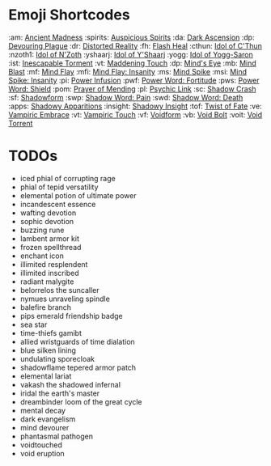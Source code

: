 # Emoji Shortcodes
:am: [Ancient Madness](<https://www.wowhead.com/spell=341240>)
:spirits: [Auspicious Spirits](<https://www.wowhead.com/spell=155271>)
:da: [Dark Ascension](<https://www.wowhead.com/spell=391109>)
:dp: [Devouring Plague](<https://www.wowhead.com/spell=335467>)
:dr: [Distorted Reality](<https://www.wowhead.com/spell=409044>)
:fh: [Flash Heal](<https://www.wowhead.com/spell=2061>)
:cthun: [Idol of C'Thun](<>)
:nzoth1: [Idol of N'Zoth](<>)
:yshaarj: [Idol of Y'Shaarj](<>)
:yogg: [Idol of Yogg-Saron](<>)
:ist: [Inescapable Torment](<https://www.wowhead.com/spell=373427>)
:vt: [Maddening Touch](<https://www.wowhead.com/spell=391228>)
:dp: [Mind's Eye](<https://www.wowhead.com/spell=407470>)
:mb: [Mind Blast](<https://www.wowhead.com/spell=8092>)
:mf: [Mind Flay](<https://www.wowhead.com/spell=15407>)
:mfi: [Mind Flay: Insanity](<https://www.wowhead.com/spell=391403>)
:ms: [Mind Spike](<https://www.wowhead.com/spell=73510>)
:msi: [Mind Spike: Insanity](<https://www.wowhead.com/spell=407466>)
:pi: [Power Infusion](<https://www.wowhead.com/spell=10060>)
:pwf: [Power Word: Fortitude](<https://www.wowhead.com/spell=21562>)
:pws: [Power Word: Shield](<https://www.wowhead.com/spell=17>)
:pom: [Prayer of Mending](<https://www.wowhead.com/spell=33076>)
:pl: [Psychic Link](<https://www.wowhead.com/spell=199484>)
:sc: [Shadow Crash](<https://www.wowhead.com/spell=205385>)
:sf: [Shadowform](<https://www.wowhead.com/spell=232698>)
:swp: [Shadow Word: Pain](<https://www.wowhead.com/spell=589>)
:swd: [Shadow Word: Death](<https://www.wowhead.com/spell=32379>)
:apps: [Shadowy Apparitions](<https://www.wowhead.com/spell=341491>)
:insight: [Shadowy Insight](<https://www.wowhead.com/spell=375888>)
:tof: [Twist of Fate](<https://www.wowhead.com/spell=109142>)
:ve: [Vampiric Embrace](<https://www.wowhead.com/spell=15286>)
:vt: [Vampiric Touch](<https://www.wowhead.com/spell=34914>)
:vf: [Voidform](<https://www.wowhead.com/spell=194249>)
:vb: [Void Bolt](<https://www.wowhead.com/spell=205448>)
:voit: [Void Torrent](<https://www.wowhead.com/spell=263165>)

# TODOs
- iced phial of corrupting rage
- phial of tepid versatility
- elemental potion of ultimate power
- incandescent essence
- wafting devotion
- sophic devotion
- buzzing rune
- lambent armor kit
- frozen spellthread
- enchant icon
- illimited resplendent
- illimited inscribed
- radiant malygite
- belorrelos the suncaller
- nymues unraveling spindle
- balefire branch
- pips emerald friendship badge
- sea star
- time-thiefs gamibt
- allied wristguards of time dialation
- blue silken lining
- undulating sporecloak
- shadowflame tepered armor patch
- elemental lariat
- vakash the shadowed infernal
- iridal the earth's master
- dreambinder loom of the great cycle
- mental decay
- dark evangelism
- mind devourer
- phantasmal pathogen
- voidtouched
- void eruption